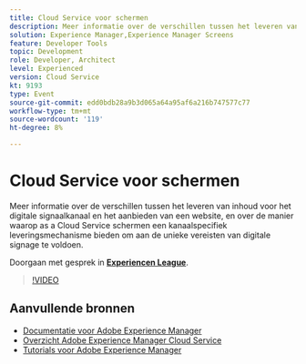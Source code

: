 ```yaml
---
title: Cloud Service voor schermen
description: Meer informatie over de verschillen tussen het leveren van inhoud voor het digitale signaalkanaal en het aanbieden van een website, en over de manier waarop as a Cloud Service schermen een kanaalspecifiek leveringsmechanisme bieden om aan de unieke vereisten van digitale signage te voldoen.
solution: Experience Manager,Experience Manager Screens
feature: Developer Tools
topic: Development
role: Developer, Architect
level: Experienced
version: Cloud Service
kt: 9193
type: Event
source-git-commit: edd0bdb28a9b3d065a64a95af6a216b747577c77
workflow-type: tm+mt
source-wordcount: '119'
ht-degree: 8%

---
```


# Cloud Service voor schermen

Meer informatie over de verschillen tussen het leveren van inhoud voor het digitale signaalkanaal en het aanbieden van een website, en over de manier waarop as a Cloud Service schermen een kanaalspecifiek leveringsmechanisme bieden om aan de unieke vereisten van digitale signage te voldoen.

Doorgaan met gesprek in **[Experiencen League](https://adobe.ly/3umX8Be)**.

>[!VIDEO](https://video.tv.adobe.com/v/337885/?quality=12&learn=on&hidetitle=true)

## Aanvullende bronnen

- [Documentatie voor Adobe Experience Manager ](https://experienceleague.adobe.com/docs/experience-manager-cloud-service.html)
- [Overzicht Adobe Experience Manager Cloud Service](https://experienceleague.adobe.com/docs/experience-manager-cloud-service/overview/home.html)
- [Tutorials voor Adobe Experience Manager](https://experienceleague.adobe.com/docs/experience-manager-tutorials.html)
